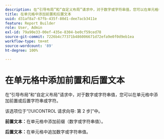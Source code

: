 ```yaml
---
description: 在“引导布局”和“自定义布局”请求中，对于数字或字符串值，您可以在单元格中添加前置或后置字符串或字符。
title: 在单元格中添加前置和后置文本
uuid: d31af8a7-67fb-435f-80d1-dee7acb3411e
feature: Report Builder
role: User, Admin
exl-id: 79a90e33-00ef-435e-8304-be0cf59ced78
source-git-commit: 7226b4c77371b486006671d72efa9e0f0d9eb1ea
workflow-type: tm+mt
source-wordcount: '89'
ht-degree: 100%

---
```


# 在单元格中添加前置和后置文本

在“引导布局”和“自定义布局”请求中，对于数字或字符串值，您可以在单元格中添加前置或后置字符串或字符。

该选项位于“[!UICONTROL 请求向导: 第 2 步]”中。

**前置文本：**&#x200B;在单元格中添加前缀（数字或字符串值）。

**后置文本：**&#x200B;在单元格中追加数字或字符串值。
